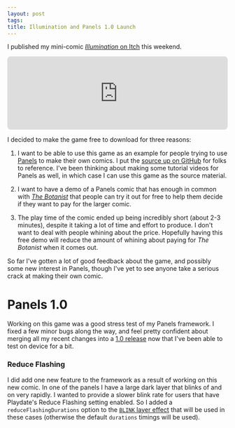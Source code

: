 ```yaml
---
layout: post
tags:
title: Illumination and Panels 1.0 Launch
---
```


I published my mini-comic [_Illumination_ on Itch](https://cadinb.itch.io/illumination) this weekend.

<iframe frameborder="0" src="https://itch.io/embed/1523251?bg_color=313029&amp;fg_color=c6c6c4&amp;link_color=FEC832&amp;border_color=313029" width="100%" height="167" style="border-radius: 8px;" ><a href="https://cadinb.itch.io/illumination">Illumination by Cadin Batrack</a></iframe>

I decided to make the game free to download for three reasons:

1. I want to be able to use this game as an example for people trying to use [Panels](https://cadin.github.io/panels/) to make their own comics. I put the [source up on GitHub](https://github.com/cadin/illumination) for folks to reference. I've been thinking about making some tutorial videos for Panels as well, in which case I can use this game as the source material.

2. I want to have a demo of a Panels comic that has enough in common with [_The Botanist_](https://cadinb.itch.io/the-botanist) that people can try it out for free to help them decide if they want to pay for the larger comic.

3. The play time of the comic ended up being incredibly short (about 2-3 minutes), despite it taking a lot of time and effort to produce. I don't want to deal with people whining about the price. Hopefully having this free demo will reduce the amount of whining about paying for _The Botanist_ when it comes out.

So far I've gotten a lot of good feedback about the game, and possibly some new interest in Panels, though I've yet to see anyone take a serious crack at making their own comic.

# Panels 1.0

Working on this game was a good stress test of my Panels framework. I fixed a few minor bugs along the way, and feel pretty confident about merging all my recent changes into a [1.0 release](https://github.com/cadin/panels/releases) now that I've been able to test on device for a bit.

### Reduce Flashing

I did add one new feature to the framework as a result of working on this new comic. In one of the panels I have a large dark layer that blinks of and on very rapidly. I wanted to provide a slower blink rate for users that have Playdate's Reduce Flashing setting enabled. So I added a `reduceFlashingDurations` option to the [`BLINK` layer effect](https://cadin.github.io/panels/docs/comic-data/layers/effects.html#blink) that will be used in these cases (otherwise the default `durations` timings will be used).
